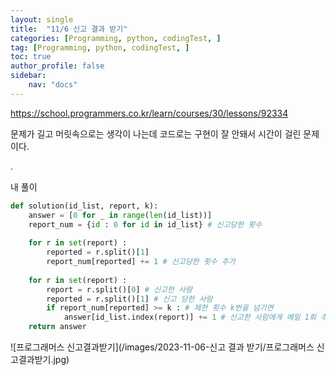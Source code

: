 ```yaml
---
layout: single
title:  "11/6 신고 결과 받기"
categories: [Programming, python, codingTest, ]
tag: [Programming, python, codingTest, ]
toc: true
author_profile: false
sidebar:
    nav: "docs"
---
```


https://school.programmers.co.kr/learn/courses/30/lessons/92334 

문제가 길고 머릿속으로는 생각이 나는데 코드로는 구현이 잘 안돼서 시간이 걸린 문제이다.

.

내 풀이

```python
def solution(id_list, report, k):
    answer = [0 for _ in range(len(id_list))]
    report_num = {id : 0 for id in id_list} # 신고당한 횟수
    
    for r in set(report) :
        reported = r.split()[1]
        report_num[reported] += 1 # 신고당한 횟수 추가
        
    for r in set(report) :
        report = r.split()[0] # 신고한 사람
        reported = r.split()[1] # 신고 당한 사람
        if report_num[reported] >= k : # 제한 횟수 k번을 넘기면
            answer[id_list.index(report)] += 1 # 신고한 사람에게 메일 1회 추가
    return answer
```

![프로그래머스 신고결과받기](/images/2023-11-06-신고 결과 받기/프로그래머스 신고결과받기.jpg)